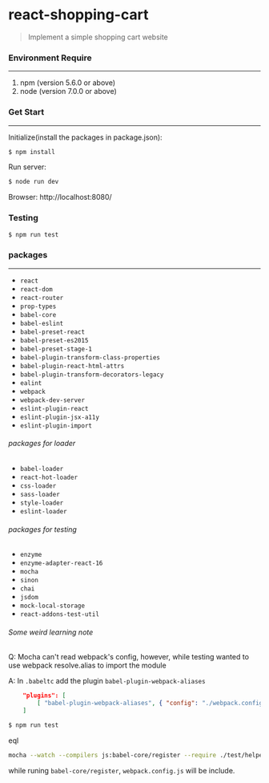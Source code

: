 # react-shopping-cart
> Implement a simple shopping cart website
### Environment Require
----
1. npm (version 5.6.0 or above)
2. node (version 7.0.0 or above)

### Get Start
----
Initialize(install the packages in package.json):
```sh
$ npm install
```
Run server:
```sh
$ node run dev
```
Browser: http://localhost:8080/

### Testing
```sh
$ npm run test
```

### packages
----
- `react`
- `react-dom`
- `react-router`
- `prop-types`
- `babel-core`
- `babel-eslint`
- `babel-preset-react`
- `babel-preset-es2015`
- `babel-preset-stage-1`
- `babel-plugin-transform-class-properties`
- `babel-plugin-react-html-attrs`
- `babel-plugin-transform-decorators-legacy`
- `ealint`
- `webpack`
- `webpack-dev-server`
- `eslint-plugin-react`
- `eslint-plugin-jsx-a11y`
- `eslint-plugin-import`

###### packages for loader
- `babel-loader`
- `react-hot-loader`
- `css-loader`
- `sass-loader`
- `style-loader`
- `eslint-loader`

###### packages for testing
- `enzyme`
- `enzyme-adapter-react-16`
- `mocha`
- `sinon`
- `chai`
- `jsdom`
- `mock-local-storage`
- `react-addons-test-util`


###### Some weird learning note
Q: Mocha can't read webpack's config, however, while testing wanted to use webpack resolve.alias to import the module

A: In `.babeltc` add the plugin `babel-plugin-webpack-aliases`
```json
    "plugins": [
        [ "babel-plugin-webpack-aliases", { "config": "./webpack.config.js" } ]
    ]
```
```sh
$ npm run test
``` 
eql
```sh
mocha --watch --compilers js:babel-core/register --require ./test/helpers.js --require ./test/dom.js --recursive
```
while runing `babel-core/register`, `webpack.config.js` will be include.
